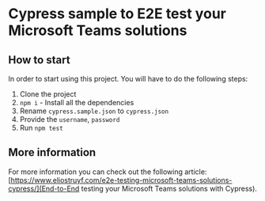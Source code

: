 # Cypress sample to E2E test your Microsoft Teams solutions

## How to start

In order to start using this project. You will have to do the following steps:

1. Clone the project
2. `npm i` - Install all the dependencies
3. Rename `cypress.sample.json` to `cypress.json`
4. Provide the `username`, `password`
5. Run `npm test`

## More information

For more information you can check out the following article: [https://www.eliostruyf.com/e2e-testing-microsoft-teams-solutions-cypress/](End-to-End testing your Microsoft Teams solutions with Cypress).
